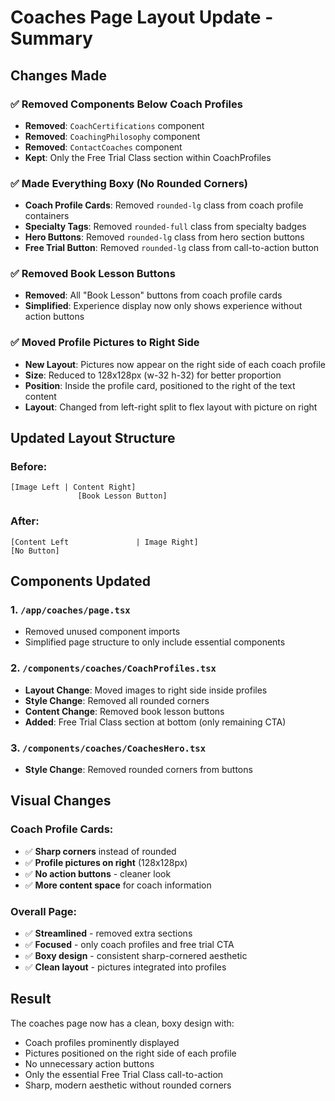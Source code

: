 # Coaches Page Layout Update - Summary

## Changes Made

### ✅ **Removed Components Below Coach Profiles**
- **Removed**: `CoachCertifications` component
- **Removed**: `CoachingPhilosophy` component  
- **Removed**: `ContactCoaches` component
- **Kept**: Only the Free Trial Class section within CoachProfiles

### ✅ **Made Everything Boxy (No Rounded Corners)**
- **Coach Profile Cards**: Removed `rounded-lg` class from coach profile containers
- **Specialty Tags**: Removed `rounded-full` class from specialty badges
- **Hero Buttons**: Removed `rounded-lg` class from hero section buttons
- **Free Trial Button**: Removed `rounded-lg` class from call-to-action button

### ✅ **Removed Book Lesson Buttons**
- **Removed**: All "Book Lesson" buttons from coach profile cards
- **Simplified**: Experience display now only shows experience without action buttons

### ✅ **Moved Profile Pictures to Right Side**
- **New Layout**: Pictures now appear on the right side of each coach profile
- **Size**: Reduced to 128x128px (w-32 h-32) for better proportion
- **Position**: Inside the profile card, positioned to the right of the text content
- **Layout**: Changed from left-right split to flex layout with picture on right

## Updated Layout Structure

### Before:
```
[Image Left | Content Right] 
               [Book Lesson Button]
```

### After:
```
[Content Left               | Image Right]
[No Button]
```

## Components Updated

### 1. `/app/coaches/page.tsx`
- Removed unused component imports
- Simplified page structure to only include essential components

### 2. `/components/coaches/CoachProfiles.tsx`
- **Layout Change**: Moved images to right side inside profiles
- **Style Change**: Removed all rounded corners
- **Content Change**: Removed book lesson buttons
- **Added**: Free Trial Class section at bottom (only remaining CTA)

### 3. `/components/coaches/CoachesHero.tsx`
- **Style Change**: Removed rounded corners from buttons

## Visual Changes

### Coach Profile Cards:
- ✅ **Sharp corners** instead of rounded
- ✅ **Profile pictures on right** (128x128px)
- ✅ **No action buttons** - cleaner look
- ✅ **More content space** for coach information

### Overall Page:
- ✅ **Streamlined** - removed extra sections
- ✅ **Focused** - only coach profiles and free trial CTA
- ✅ **Boxy design** - consistent sharp-cornered aesthetic
- ✅ **Clean layout** - pictures integrated into profiles

## Result
The coaches page now has a clean, boxy design with:
- Coach profiles prominently displayed
- Pictures positioned on the right side of each profile
- No unnecessary action buttons
- Only the essential Free Trial Class call-to-action
- Sharp, modern aesthetic without rounded corners
